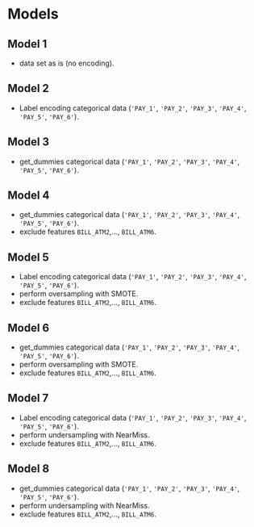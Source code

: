 # Models

## Model 1 

- data set as is (no encoding).

## Model 2

- Label encoding categorical data (`'PAY_1'`, `'PAY_2'`, `'PAY_3'`, `'PAY_4'`, `'PAY_5'`, `'PAY_6'`).

## Model 3

- get_dummies categorical data (`'PAY_1'`, `'PAY_2'`, `'PAY_3'`, `'PAY_4'`, `'PAY_5'`, `'PAY_6'`).

## Model 4

- get_dummies categorical data (`'PAY_1'`, `'PAY_2'`, `'PAY_3'`, `'PAY_4'`, `'PAY_5'`, `'PAY_6'`).
- exclude features `BILL_ATM2`,..., `BILL_ATM6`.

## Model 5

- Label encoding categorical data (`'PAY_1'`, `'PAY_2'`, `'PAY_3'`, `'PAY_4'`, `'PAY_5'`, `'PAY_6'`).
- perform oversampling with SMOTE.
- exclude features `BILL_ATM2`,..., `BILL_ATM6`.

## Model 6

- get_dummies categorical data (`'PAY_1'`, `'PAY_2'`, `'PAY_3'`, `'PAY_4'`, `'PAY_5'`, `'PAY_6'`).
- perform oversampling with SMOTE.
- exclude features `BILL_ATM2`,..., `BILL_ATM6`.

## Model 7

- Label encoding categorical data (`'PAY_1'`, `'PAY_2'`, `'PAY_3'`, `'PAY_4'`, `'PAY_5'`, `'PAY_6'`).
- perform undersampling with NearMiss.
- exclude features `BILL_ATM2`,..., `BILL_ATM6`.

## Model 8

- get_dummies categorical data (`'PAY_1'`, `'PAY_2'`, `'PAY_3'`, `'PAY_4'`, `'PAY_5'`, `'PAY_6'`).
- perform undersampling with NearMiss.
- exclude features `BILL_ATM2`,..., `BILL_ATM6`.
